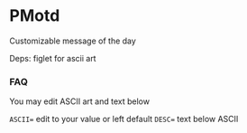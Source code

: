 PMotd
========
Customizable message of the day

Deps: figlet for ascii art

### FAQ

You may edit ASCII art and text below

`ASCII=` edit to your value or left default
`DESC=` text below ASCII
